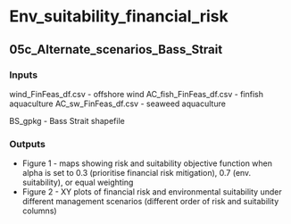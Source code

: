 # Env_suitability_financial_risk

## 05c_Alternate_scenarios_Bass_Strait

### Inputs
wind_FinFeas_df.csv - offshore wind
AC_fish_FinFeas_df.csv - finfish aquaculture
AC_sw_FinFeas_df.csv - seaweed aquaculture

BS_gpkg - Bass Strait shapefile

### Outputs
+ Figure 1 - maps showing risk and suitability objective function when alpha is set to 0.3 (prioritise financial risk mitigation), 0.7 (env. suitability), or equal weighting
+ Figure 2 - XY plots of financial risk and environmental suitability under different management scenarios (different order of risk and suitability columns)

